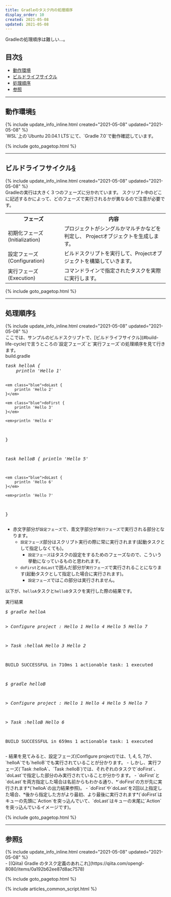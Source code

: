 ```yaml
---
title: Gradleのタスク内の処理順序
display_order: 10
created: 2021-05-08
updated: 2021-05-08
---
```

Gradleの処理順序は難しい…。

## <a name="index">目次</a><a class="heading-anchor-permalink" href="#目次">§</a>

<ul id="index_ul">
<li><a href="#operating-environment">動作環境</a></li>
<li><a href="#build-life-cycle">ビルドライフサイクル</a></li>
<li><a href="#processing-order">処理順序</a></li>
<li><a href="#reference">参照</a></li>
</ul>

* * *
## <a name="operating-environment">動作環境</a><a class="heading-anchor-permalink" href="#operating-environment">§</a>
<div class="chapter-updated">{% include update_info_inline.html created="2021-05-08" updated="2021-05-08" %}</div>
`WSL`上の`Ubuntu 20.04.1 LTS`にて、`Gradle 7.0`で動作確認しています。

{% include goto_pagetop.html %}

* * *
## <a name="build-life-cycle">ビルドライフサイクル</a><a class="heading-anchor-permalink" href="#build-life-cycle">§</a>
<div class="chapter-updated">{% include update_info_inline.html created="2021-05-08" updated="2021-05-08" %}</div>
Gradleの実行は大きく３つのフェーズに分かれています。
スクリプト中のどこに記述するかによって、どのフェーズで実行されるかが異なるので注意が必要です。

<table class="normal">
	<tr>
		<th markdown="span">フェーズ</th>
		<th markdown="span">内容</th>
	</tr>
	<tr>
		<td markdown="span">初期化フェーズ  
		(Initialization)</td>
		<td markdown="span">プロジェクトがシングルかマルチかなどを判定し、 Projectオブジェクトを生成します。</td>
	</tr>
	<tr>
		<td markdown="span">設定フェーズ  
		(Configuration)</td>
		<td markdown="span">ビルドスクリプトを実行して、Projectオブジェクトを構築していきます。</td>
	</tr>
	<tr>
		<td markdown="span">実行フェーズ  
		(Execution)</td>
		<td markdown="span">コマンドラインで指定されたタスクを実際に実行します。</td>
	</tr>
</table>

{% include goto_pagetop.html %}

* * *
## <a name="processing-order">処理順序</a><a class="heading-anchor-permalink" href="#processing-order">§</a>
<div class="chapter-updated">{% include update_info_inline.html created="2021-05-08" updated="2021-05-08" %}</div>
ここでは、サンプルのビルドスクリプトで、[ビルドライフサイクル](#build-life-cycle)で言うところの`設定フェーズ`と`実行フェーズ`の処理順序を見て行きます。  

<div class="code-box">
<div class="title">build.gradle</div>
<pre>
<em>task helloA {
    println 'Hello 1'</em>

    <em class="blue">doLast {
        println 'Hello 2'
    }</em>

    <em class="blue">doFirst {
        println 'Hello 3'
    }</em>

    <em>println 'Hello 4'
}</em>

<em>task helloB {
    println 'Hello 5'</em>

    <em class="blue">doLast {
        println 'Hello 6'
    }</em>

    <em>println 'Hello 7'
}</em>
</pre>
</div>

- 赤文字部分が`設定フェーズ`で、青文字部分が`実行フェーズ`で実行される部分となります。
  - `設定フェーズ`部分はスクリプト実行の際に常に実行されます(起動タスクとして指定しなくても)。
    - `設定フェーズ`はタスクの設定をするためのフェーズなので、こういう挙動になっているものと思われます。
  - `doFirst`と`doLast`で囲んだ部分が`実行フェーズ`で実行されることになります(起動タスクとして指定した場合に実行されます)。
    - `設定フェーズ`ではこの部分は実行されません。



以下が、`helloA`タスクと`helloB`タスクを実行した際の結果です。
<div class="code-box-output">
<div class="title">実行結果</div>
<pre>
<em class="command">$ gradle helloA</em>

<em>&gt; Configure project :
Hello 1
Hello 4
Hello 5
Hello 7</em>

<em class="blue">&gt; Task :helloA
Hello 3
Hello 2</em>

BUILD SUCCESSFUL in 710ms
1 actionable task: 1 executed

<em class="command">$ gradle helloB</em>

<em>&gt; Configure project :
Hello 1
Hello 4
Hello 5
Hello 7</em>

<em class="blue">&gt; Task :helloB
Hello 6</em>

BUILD SUCCESSFUL in 659ms
1 actionable task: 1 executed
</pre>
</div>
- 結果を見てみると、設定フェーズ(Configure project)では、1, 4, 5, 7が、`helloA`でも`helloB`でも実行されていることが分かります。
- しかし、実行フェーズ(`Task :helloA`、`Task :helloB`)では、それぞれのタスクで`doFirst`、`doLast`で指定した部分のみ実行されていることが分かります。
  - `doFirst`と`doLast`を両方指定した場合は名前からもわかる通り、*`doFirst`の方が先に実行されます*(`helloA`の出力結果参照)。
  - `doFirst`や`doLast`を2回以上指定した場合、*後から指定した方がより最初、より最後に実行されます*(`doFirst`はキューの先頭に`Action`を突っ込んでいて、`doLast`はキューの末尾に`Action`を突っ込んでいるイメージです)。

{% include goto_pagetop.html %}

* * *
## <a name="reference">参照</a><a class="heading-anchor-permalink" href="#reference">§</a>
<div class="chapter-updated">{% include update_info_inline.html created="2021-05-08" updated="2021-05-08" %}</div>
- [(Qiita) Gradle のタスク定義のあれこれ](https://qiita.com/opengl-8080/items/0a192b62ee87d8ac7578)

{% include goto_pagetop.html %}

{% include articles_common_script.html %}
